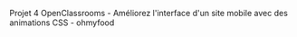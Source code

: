 Projet 4 OpenClassrooms - Améliorez l'interface d'un site mobile avec des animations CSS - ohmyfood
